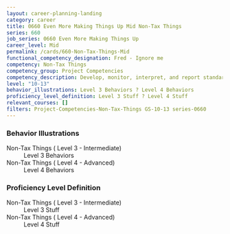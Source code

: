 ```yaml
---
layout: career-planning-landing
category: career
title: 0660 Even More Making Things Up Mid Non-Tax Things
series: 660
job_series: 0660 Even More Making Things Up
career_level: Mid
permalink: /cards/660-Non-Tax-Things-Mid
functional_competency_designation: Fred - Ignore me
competency: Non-Tax Things
competency_group: Project Competencies
competency_description: Develop, monitor, interpret, and report standardized processes/operations to ensure transparency and compliance with financial statutory, regulatory, and leadership guidance with the intent of promoting effectiveness and accountability.
level: "10-13"
behavior_illustrations: Level 3 Behaviors ? Level 4 Behaviors
proficiency_level_definition: Level 3 Stuff ? Level 4 Stuff
relevant_courses: []
filters: Project-Competencies-Non-Tax-Things GS-10-13 series-0660
---
```


<div class="desktop:grid-col-6 margin-y-205">
  <div class="border-top-05 bg-white padding-2 shadow-5 height-full members-hover border-1px border-gray-30 border-top-orange radius-lg">
    <h3>Behavior Illustrations</h3>
    <dl class="text-base"><dt>Non-Tax Things ( Level 3 - Intermediate)</dt><dd>Level 3 Behaviors</dd><dt>Non-Tax Things ( Level 4 - Advanced)</dt><dd>Level 4 Behaviors</dd></dl>
  </div>
</div>
<div class="desktop:grid-col-6 margin-y-205">
  <div class="border-top-05 bg-white padding-2 shadow-5 height-full members-hover border-1px border-gray-30 border-top-orange radius-lg">
    <h3>Proficiency Level Definition</h3>
    <dl class="text-base"><dt>Non-Tax Things ( Level 3 - Intermediate)</dt><dd>Level 3 Stuff</dd><dt>Non-Tax Things ( Level 4 - Advanced)</dt><dd>Level 4 Stuff</dd></dl>
  </div>
</div>